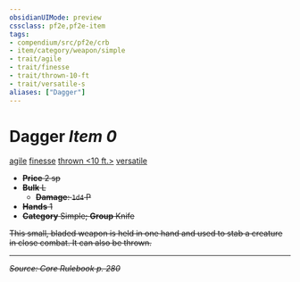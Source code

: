 ```yaml
---
obsidianUIMode: preview
cssclass: pf2e,pf2e-item
tags:
- compendium/src/pf2e/crb
- item/category/weapon/simple
- trait/agile
- trait/finesse
- trait/thrown-10-ft
- trait/versatile-s
aliases: ["Dagger"]
---
```

# Dagger *Item 0*  
[agile](agile.md "Agile Weapon Trait")  [finesse](finesse.md "Finesse Weapon Trait")  [thrown <10 ft.>](rules/traits/thrown-10-ft.md "Thrown Weapon Trait")  [versatile <s>](rules/traits/versatile-s.md "Versatile Weapon Trait")  

- **Price** 2 sp
- **Bulk** L
  - **Damage**: `1d4` P
- **Hands** 1
- **Category** Simple; **Group** Knife 

This small, bladed weapon is held in one hand and used to stab a creature in close combat. It can also be thrown.


---
*Source: Core Rulebook p. 280*